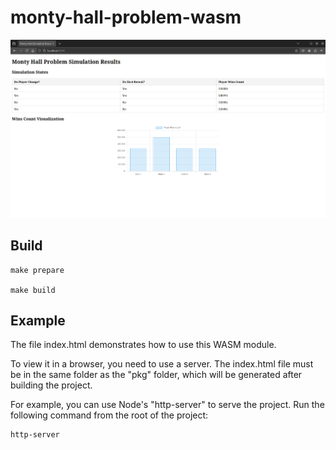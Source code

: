 # monty-hall-problem-wasm

![](./doc/assets/img/header1.png)

## Build

```
make prepare

make build
```

## Example

The file index.html demonstrates how to use this WASM module.

To view it in a browser, you need to use a server. The index.html file must be in the same folder as the "pkg" folder, which will be generated after building the project.

For example, you can use Node's "http-server" to serve the project. Run the following command from the root of the project:

```
http-server
```
